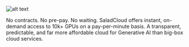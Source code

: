 ![alt text](https://d33wubrfki0l68.cloudfront.net/db2509194e77a5fe581cac82be0043ea467ce6bf/a30bc/images/frame-177-p-1600.png)

No contracts. No pre-pay. No waiting.
SaladCloud  offers instant, on-demand access to 10k+ GPUs on a pay-per-minute basis.
A transparent, predictable, and far more affordable cloud for Generative AI than big-box cloud services.
